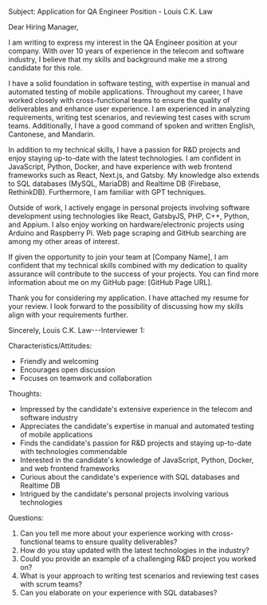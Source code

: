 Subject: Application for QA Engineer Position - Louis C.K. Law

Dear Hiring Manager,

I am writing to express my interest in the QA Engineer position at your company. With over 10 years of experience in the telecom and software industry, I believe that my skills and background make me a strong candidate for this role.

I have a solid foundation in software testing, with expertise in manual and automated testing of mobile applications. Throughout my career, I have worked closely with cross-functional teams to ensure the quality of deliverables and enhance user experience. I am experienced in analyzing requirements, writing test scenarios, and reviewing test cases with scrum teams. Additionally, I have a good command of spoken and written English, Cantonese, and Mandarin.

In addition to my technical skills, I have a passion for R&D projects and enjoy staying up-to-date with the latest technologies. I am confident in JavaScript, Python, Docker, and have experience with web frontend frameworks such as React, Next.js, and Gatsby. My knowledge also extends to SQL databases (MySQL, MariaDB) and Realtime DB (Firebase, RethinkDB). Furthermore, I am familiar with GPT techniques.

Outside of work, I actively engage in personal projects involving software development using technologies like React, GatsbyJS, PHP, C++, Python, and Appium. I also enjoy working on hardware/electronic projects using Arduino and Raspberry Pi. Web page scraping and GitHub searching are among my other areas of interest.

If given the opportunity to join your team at [Company Name], I am confident that my technical skills combined with my dedication to quality assurance will contribute to the success of your projects. You can find more information about me on my GitHub page: [GitHub Page URL].

Thank you for considering my application. I have attached my resume for your review. I look forward to the possibility of discussing how my skills align with your requirements further.

Sincerely,
Louis C.K. Law---Interviewer 1: 

Characteristics/Attitudes:
- Friendly and welcoming
- Encourages open discussion
- Focuses on teamwork and collaboration

Thoughts:
- Impressed by the candidate's extensive experience in the telecom and software industry
- Appreciates the candidate's expertise in manual and automated testing of mobile applications
- Finds the candidate's passion for R&D projects and staying up-to-date with technologies commendable
- Interested in the candidate's knowledge of JavaScript, Python, Docker, and web frontend frameworks
- Curious about the candidate's experience with SQL databases and Realtime DB
- Intrigued by the candidate's personal projects involving various technologies

Questions:
1. Can you tell me more about your experience working with cross-functional teams to ensure quality deliverables?
2. How do you stay updated with the latest technologies in the industry?
3. Could you provide an example of a challenging R&D project you worked on?
4. What is your approach to writing test scenarios and reviewing test cases with scrum teams?
5. Can you elaborate on your experience with SQL databases?